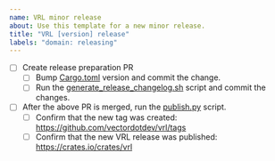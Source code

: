 ```yaml
---
name: VRL minor release
about: Use this template for a new minor release.
title: "VRL [version] release"
labels: "domain: releasing"
---
```


- [ ] Create release preparation PR
  - [ ] Bump [Cargo.toml](https://github.com/vectordotdev/vrl/blob/main/Cargo.toml#L3) version and commit the change.
  - [ ] Run the [generate_release_changelog.sh](https://github.com/vectordotdev/vrl/blob/main/scripts/generate_release_changelog.sh) script
    and commit the changes.
- [ ] After the above PR is merged, run the [publish.py](https://github.com/vectordotdev/vrl/blob/main/scripts/publish.py) script.
  - [ ] Confirm that the new tag was created: https://github.com/vectordotdev/vrl/tags
  - [ ] Confirm that the new VRL release was published: https://crates.io/crates/vrl
